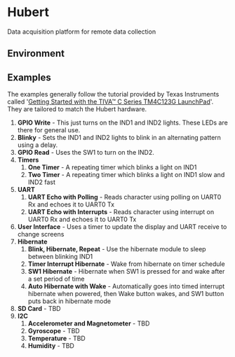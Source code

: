 
# Hubert
Data acquisition platform for remote data collection

## Environment

## Examples
The examples generally follow the tutorial provided by Texas Instruments called
'[Getting Started with the TIVA™ C Series TM4C123G LaunchPad](http://processors.wiki.ti.com/index.php/Getting_Started_with_the_TIVA™_C_Series_TM4C123G_LaunchPad)'.
They are tailored to match the Hubert hardware.
1. **GPIO Write** - This just turns on the IND1 and IND2 lights.  These LEDs are there for general use.
2. **Blinky** - Sets the IND1 and IND2 lights to blink in an alternating pattern using a delay.
3. **GPIO Read** - Uses the SW1 to turn on the IND2.
4. **Timers**
	1. **One Timer** - A repeating timer which blinks a light on IND1
	2. **Two Timer** - A repeating timer which blinks a light on IND1 slow and IND2 fast
5. **UART**
	1. **UART Echo with Polling** - Reads character using polling on UART0 Rx and echoes it to UART0 Tx
	2. **UART Echo with Interrupts** - Reads character using interrupt on UART0 Rx and echoes it to UART0 Tx
6. **User Interface** - Uses a timer to update the display and UART receive to change screens
7. **Hibernate**
	1. **Blink, Hibernate, Repeat** - Use the hibernate module to sleep between blinking IND1
	2. **Timer Interrupt Hibernate** - Wake from hibernate on timer schedule
	3. **SW1 Hibernate** - Hibernate when SW1 is pressed for and wake after a set period of time
	4. **Auto Hibernate with Wake** - Automatically goes into timed interrupt hibernate when powered, then Wake button wakes, and SW1 button puts back in hibernate mode
0. **SD Card** - TBD
0. **I2C**
	1. **Accelerometer and Magnetometer** - TBD
	2. **Gyroscope** - TBD
	3. **Temperature** - TBD
	4. **Humidity** - TBD
